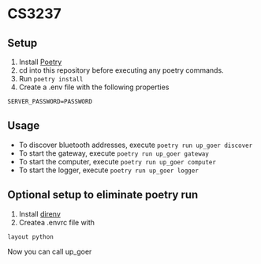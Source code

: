 # CS3237
## Setup
1. Install [Poetry](https://python-poetry.org/)
2. cd into this repository before executing any poetry commands.
3. Run `poetry install`
4. Create a .env file with the following properties
```
SERVER_PASSWORD=PASSWORD
```

## Usage
* To discover bluetooth addresses, execute `poetry run up_goer discover`
* To start the gateway, execute `poetry run up_goer gateway`
* To start the computer, execute `poetry run up_goer computer`
* To start the logger, execute `poetry run up_goer logger`

## Optional setup to eliminate poetry run
1. Install [direnv](https://github.com/direnv/direnv)
2. Createa  .envrc file with
```
layout python
```
Now you can call up_goer <command>
